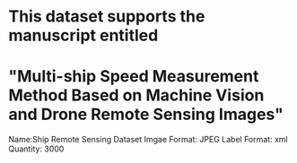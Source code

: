 # This dataset supports the manuscript entitled
# "Multi-ship Speed Measurement Method Based on Machine Vision and Drone Remote Sensing Images"

Name:Ship Remote Sensing Dataset
Imgae Format: JPEG
Label Format: xml
Quantity: 3000
